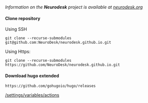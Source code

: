 _Information on the **Neurodesk** project is available at [neurodesk.org](https://www.neurodesk.org)_

#### Clone repository
Using SSH
```
git clone --recurse-submodules git@github.com:NeuroDesk/neurodesk.github.io.git
```
Using Https:
```
git clone --recurse-submodules https://github.com/NeuroDesk/neurodesk.github.io.git
````

#### Download hugo extended
```
https://github.com/gohugoio/hugo/releases
```

[/settings/variables/actions](../../settings/variables/actions)
